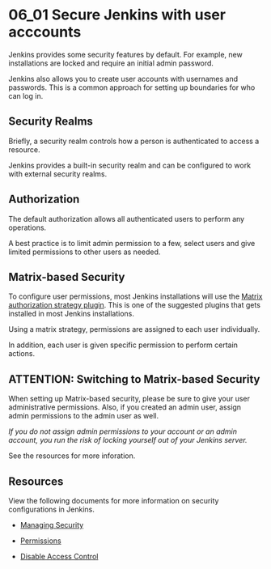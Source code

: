 # 06_01 Secure Jenkins with user acccounts
Jenkins provides some security features by default.  For example, new installations are locked and require an initial admin password.

Jenkins also allows you to create user accounts with usernames and passwords.  This is a common approach for setting up boundaries for who can log in.

## Security Realms
Briefly, a security realm controls how a person is authenticated to access a resource.

Jenkins provides a built-in security realm and can be configured to work with external security realms.

## Authorization
The default authorization allows all authenticated users to perform any operations.

A best practice is to limit admin permission to a few, select users and give limited permissions to other users as needed.

## Matrix-based Security
To configure user permissions, most Jenkins installations will use the [Matrix authorization strategy plugin](https://plugins.jenkins.io/matrix-auth/).  This is one of the suggested plugins that gets installed in most Jenkins installations.

Using a matrix strategy, permissions are assigned to each user individually.  

In addition, each user is given specific permission to perform certain actions.

## ATTENTION: Switching to Matrix-based Security
When setting up Matrix-based security, please be sure to give your user administrative permissions. Also, if you created an admin user, assign admin permissions to the admin user as well.

_*If you do not assign admin permissions to your account or an admin account, you run the risk of locking yourself out of your Jenkins server.*_

See the resources for more inforation.

## Resources
View the following documents for more information on security configurations in Jenkins.

- [Managing Security](https://www.jenkins.io/doc/book/security/managing-security/)

- [Permissions](https://www.jenkins.io/doc/book/security/permissions/)

- [Disable Access Control](https://www.jenkins.io/doc/book/security/access-control/disable/)
